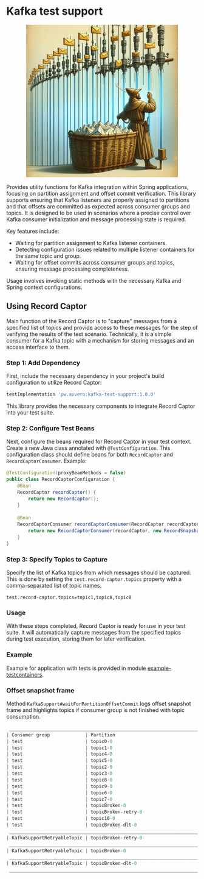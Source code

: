 # Kafka test support

<div align="center">
    <img src="assets/image.png" width="400" height="auto">
</div>

Provides utility functions for Kafka integration within Spring applications, focusing on partition assignment
and offset commit verification. This library supports ensuring that Kafka listeners are properly assigned to
partitions and that offsets are committed as expected across consumer groups and topics. It is designed to be
used in scenarios where a precise control over Kafka consumer initialization and message processing state is required.

Key features include:
- Waiting for partition assignment to Kafka listener containers.
- Detecting configuration issues related to multiple listener containers for the same topic and group.
- Waiting for offset commits across consumer groups and topics, ensuring message processing completeness.

Usage involves invoking static methods with the necessary Kafka and Spring context configurations.

## Using Record Captor

Main function of the Record Captor is to "capture" messages from a specified list of topics and provide access to these 
messages for the step of verifying the results of the test scenario. Technically, it is a simple consumer for a Kafka
topic with a mechanism for storing messages and an access interface to them.

### Step 1: Add Dependency
First, include the necessary dependency in your project's build configuration to utilize Record Captor:

```gradle
testImplementation 'pw.avvero:kafka-test-support:1.0.0'
```

This library provides the necessary components to integrate Record Captor into your test suite.

### Step 2: Configure Test Beans
Next, configure the beans required for Record Captor in your test context. Create a new Java class annotated with 
`@TestConfiguration`. This configuration class should define beans for both `RecordCaptor` and `RecordCaptorConsumer`. 
Example:
```java
@TestConfiguration(proxyBeanMethods = false)
public class RecordCaptorConfiguration {
    @Bean
    RecordCaptor recordCaptor() {
        return new RecordCaptor();
    }

    @Bean
    RecordCaptorConsumer recordCaptorConsumer(RecordCaptor recordCaptor) {
        return new RecordCaptorConsumer(recordCaptor, new RecordSnapshotMapper());
    }
}
```

### Step 3: Specify Topics to Capture
Specify the list of Kafka topics from which messages should be captured. This is done by setting 
the `test.record-captor.topics` property with a comma-separated list of topic names.

```properties
test.record-captor.topics=topic1,topicA,topicB
```

### Usage
With these steps completed, Record Captor is ready for use in your test suite. It will automatically capture messages
from the specified topics during test execution, storing them for later verification. 

### Example

Example for application with tests is provided in module [example-testcontainers](https://github.com/avvero/kafka-test-support/tree/sb3/example-testcontainers).

### Offset snapshot frame

Method `KafkaSupport#waitForPartitionOffsetCommit` logs offset snapshot frame and highlights topics if consumer group
is not finished with topic consumption.

```groovy
 ______________________________________________________________________________________________________
| Consumer group             | Partition                                              | CGF    | PO    |
| test                       | topic0-0                                               | 0      | 0     |          
| test                       | topic1-0                                               | 1      | 1     |          
| test                       | topic4-0                                               | 0      | 0     |          
| test                       | topic5-0                                               | 0      | 0     |          
| test                       | topic2-0                                               | 0      | 0     |          
| test                       | topic3-0                                               | 0      | 0     |          
| test                       | topic8-0                                               | 0      | 0     |          
| test                       | topic9-0                                               | 0      | 0     |          
| test                       | topic6-0                                               | 0      | 0     |          
| test                       | topic7-0                                               | 0      | 0     |          
| test                       | topicBroken-0                                          | 1      | 1     |          
| test                       | topicBroken-retry-0                                    | 1      | 2     | <--          
| test                       | topic10-0                                              | 0      | 0     |          
| test                       | topicBroken-dlt-0                                      | 1      | 1     |          
 ______________________________________________________________________________________________________
| KafkaSupportRetryableTopic | topicBroken-retry-0                                    | 2      | 2     |          
 ______________________________________________________________________________________________________
| KafkaSupportRetryableTopic | topicBroken-0                                          | 1      | 1     |          
 ______________________________________________________________________________________________________
| KafkaSupportRetryableTopic | topicBroken-dlt-0                                      | 1      | 1     |          
 ______________________________________________________________________________________________________
```